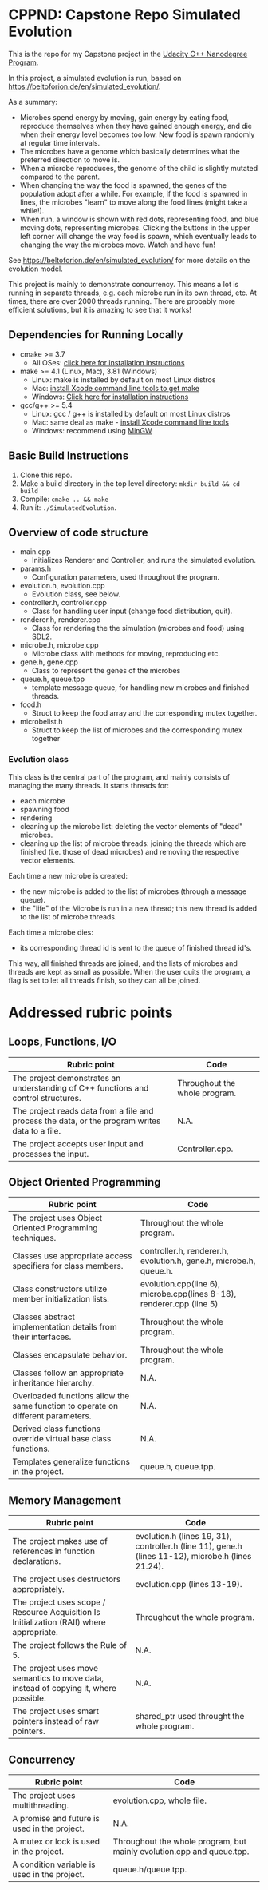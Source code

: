 # CPPND: Capstone Repo Simulated Evolution

This is the repo for my Capstone project in the [Udacity C++ Nanodegree Program](https://www.udacity.com/course/c-plus-plus-nanodegree--nd213).

In this project, a simulated evolution is run, based on https://beltoforion.de/en/simulated_evolution/. 

As a summary:
- Microbes spend energy by moving, gain energy by eating food, reproduce themselves when they have gained enough energy, and die when their energy level becomes too low. New food is spawn randomly at regular time intervals.
- The microbes have a genome which basically determines what the preferred direction to move is.
- When a microbe reproduces, the genome of the child is slightly mutated compared to the parent.
- When changing the way the food is spawned, the genes of the population adopt after a while. For example, if the food is spawned in lines, the microbes "learn" to move along the food lines (might take a while!).
- When run, a window is shown with red dots, representing food, and blue moving dots, representing microbes. Clicking the buttons in the upper left corner will change the way food is spawn, which eventually leads to changing the way the microbes move. Watch and have fun!

See https://beltoforion.de/en/simulated_evolution/ for more details on the evolution model.

This project is mainly to demonstrate concurrency. This means a lot is running in separate threads, e.g. each microbe run in its own thread, etc. At times, there are over 2000 threads running. There are probably more efficient solutions, but it is amazing to see that it works!



## Dependencies for Running Locally
* cmake >= 3.7
  * All OSes: [click here for installation instructions](https://cmake.org/install/)
* make >= 4.1 (Linux, Mac), 3.81 (Windows)
  * Linux: make is installed by default on most Linux distros
  * Mac: [install Xcode command line tools to get make](https://developer.apple.com/xcode/features/)
  * Windows: [Click here for installation instructions](http://gnuwin32.sourceforge.net/packages/make.htm)
* gcc/g++ >= 5.4
  * Linux: gcc / g++ is installed by default on most Linux distros
  * Mac: same deal as make - [install Xcode command line tools](https://developer.apple.com/xcode/features/)
  * Windows: recommend using [MinGW](http://www.mingw.org/)

## Basic Build Instructions

1. Clone this repo.
2. Make a build directory in the top level directory: `mkdir build && cd build`
3. Compile: `cmake .. && make`
4. Run it: `./SimulatedEvolution`.

## Overview of code structure

- main.cpp
  * Initializes Renderer and Controller, and runs the simulated evolution.
- params.h
  * Configuration parameters, used throughout the program.
- evolution.h, evolution.cpp
  * Evolution class, see below.
- controller.h, controller.cpp
  * Class for handling user input (change food distribution, quit).
- renderer.h, renderer.cpp
  * Class for rendering the the simulation (microbes and food) using SDL2.
- microbe.h, microbe.cpp
  * Microbe class with methods for moving, reproducing etc.
- gene.h, gene.cpp
  * Class to represent the genes of the microbes
- queue.h, queue.tpp
  * template message queue, for handling new microbes and finished threads.
- food.h
  * Struct to keep the food array and the corresponding mutex together.
- microbelist.h
  * Struct to keep the list of microbes and the corresponding mutex together

### Evolution class

This class is the central part of the program, and mainly consists of managing the many threads.
It starts threads for:
- each microbe
- spawning food
- rendering
- cleaning up the microbe list: deleting the vector elements of "dead" microbes.
- cleaning up the list of microbe threads: joining the threads which are finished (i.e. those of dead microbes) and removing the respective vector elements.

Each time a new microbe is created:
- the new microbe is added to the list of microbes (through a message queue).
- the "life" of the Microbe is run in a new thread; this new thread is added to the list of microbe threads.

Each time a microbe dies:
- its corresponding thread id is sent to the queue of finished thread id's.

This way, all finished threads are joined, and the lists of microbes and threads are kept as small as possible.
When the user quits the program, a flag is set to let all threads finish, so they can all be joined.

# Addressed rubric points

## Loops, Functions, I/O

Rubric point | Code
-------------|-----
The project demonstrates an understanding of C++ functions and control structures. | Throughout the whole program.
The project reads data from a file and process the data, or the program writes data to a file.| N.A.
The project accepts user input and processes the input. | Controller.cpp.


## Object Oriented Programming

Rubric point | Code
-------------|-----
The project uses Object Oriented Programming techniques. | Throughout the whole program.
Classes use appropriate access specifiers for class members.| controller.h, renderer.h, evolution.h, gene.h, microbe.h, queue.h.
Class constructors utilize member initialization lists.| evolution.cpp(line 6), microbe.cpp(lines 8-18), renderer.cpp (line 5)
Classes abstract implementation details from their interfaces.| Throughout the whole program.
Classes encapsulate behavior.| Throughout the whole program.
Classes follow an appropriate inheritance hierarchy.| N.A.
Overloaded functions allow the same function to operate on different parameters.| N.A.
Derived class functions override virtual base class functions.| N.A.
Templates generalize functions in the project.| queue.h, queue.tpp.

## Memory Management

Rubric point | Code
-------------|-----
The project makes use of references in function declarations.| evolution.h (lines 19, 31), controller.h (line 11), gene.h (lines 11-12), microbe.h (lines 21.24).
The project uses destructors appropriately.| evolution.cpp (lines 13-19).
The project uses scope / Resource Acquisition Is Initialization (RAII) where appropriate.| Throughout the whole program.
The project follows the Rule of 5.|N.A.
The project uses move semantics to move data, instead of copying it, where possible.| N.A.
The project uses smart pointers instead of raw pointers.| shared_ptr used throught the whole program.

## Concurrency

Rubric point | Code
-------------|-----
The project uses multithreading.| evolution.cpp, whole file.
A promise and future is used in the project.| N.A.
A mutex or lock is used in the project.| Throughout the whole program, but mainly evolution.cpp and queue.tpp.
A condition variable is used in the project.| queue.h/queue.tpp.


